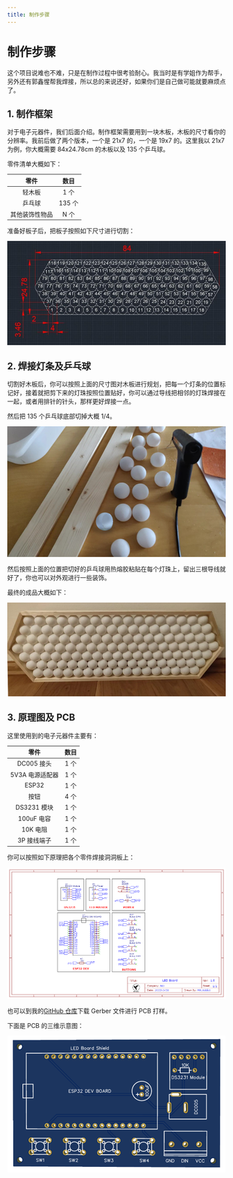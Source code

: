 ```yaml
---
title: 制作步骤
---
```


# 制作步骤

这个项目说难也不难，只是在制作过程中很考验耐心。我当时是有学姐作为帮手，另外还有郭鑫惺帮我焊接，所以总的来说还好，如果你们是自己做可能就要麻烦点了。

## 1. 制作框架

对于电子元器件，我们后面介绍。制作框架需要用到一块木板，木板的尺寸看你的分辨率。我前后做了两个版本，一个是 21x7 的，一个是 19x7 的。这里我以 21x7 为例，你大概需要 84x24.78cm 的木板以及 135 个乒乓球。

零件清单大概如下：

|      零件      |  数目  |
| :------------: | :----: |
|     轻木板     |  1 个  |
|     乒乓球     | 135 个 |
| 其他装饰性物品 |  N 个  |

准备好板子后，把板子按照如下尺寸进行切割：

![Ping pong board layout](./images/1-1.jpg)

## 2. 焊接灯条及乒乓球

切割好木板后，你可以按照上面的尺寸图对木板进行规划，把每一个灯条的位置标记好，接着就把剪下来的灯珠按照位置贴好，你可以通过导线把相邻的灯珠焊接在一起，或者用排针的针头，那样更好焊接一点。

然后把 135 个乒乓球底部切掉大概 1/4。

![Cut Ping pong balls](./images/1-2.png)

然后按照上面的位置把切好的乒乓球用热熔胶粘贴在每个灯珠上，留出三根导线就好了，你也可以对外观进行一些装饰。

最终的成品大概如下：

![Finished Project](./images/1-3.png)

## 3. 原理图及 PCB

这里使用到的电子元器件主要有：

|      零件       | 数目 |
| :-------------: | :--: |
|   DC005 接头    | 1 个 |
| 5V3A 电源适配器 | 1 个 |
|      ESP32      | 1 个 |
|      按钮       | 4 个 |
|   DS3231 模块   | 1 个 |
|   100uF 电容    | 1 个 |
|    10K 电阻     | 1 个 |
|   3P 接线端子   | 1 个 |

你可以按照如下原理把各个零件焊接洞洞板上：

![Schematic](./images/1-4.png)

也可以到我的[GitHub 仓库](https://github.com/MR-Addict/WS2812-LED-Ping-Pong-Board.git)下载 Gerber 文件进行 PCB 打样。

下面是 PCB 的三维示意图：

![PCB 3D viewer](./images/1-5.png)
